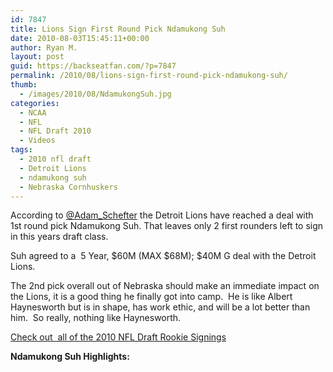 ```yaml
---
id: 7847
title: Lions Sign First Round Pick Ndamukong Suh
date: 2010-08-03T15:45:11+00:00
author: Ryan M.
layout: post
guid: https://backseatfan.com/?p=7847
permalink: /2010/08/lions-sign-first-round-pick-ndamukong-suh/
thumb:
  - /images/2010/08/NdamukongSuh.jpg
categories:
  - NCAA
  - NFL
  - NFL Draft 2010
  - Videos
tags:
  - 2010 nfl draft
  - Detroit Lions
  - ndamukong suh
  - Nebraska Cornhuskers
---
```


<div class="entry">
  <p>
    According to <a href="https://bit.ly/cC2yaz ">@Adam_Schefter</a> the Detroit Lions have reached a deal with 1st round pick Ndamukong Suh. That leaves only 2 first rounders left to sign in this years draft class.
  </p>

  <p>
    Suh agreed to a  5 Year, $60M (MAX $68M); $40M G deal with the Detroit Lions.
  </p>

  <p>
    The 2nd pick overall out of Nebraska should make an immediate impact on the Lions, it is a good thing he finally got into camp.  He is like Albert Haynesworth but is in shape, has work ethic, and will be a lot better than him.  So really, nothing like Haynesworth.
  </p>

  <p>
    <a href="https://backseatfan.com/index.php/2010/04/2010-nfl-draft-rookie-signing-status/">Check out  all of the 2010 NFL Draft Rookie Signings</a>
  </p>

  <p>
    <strong>Ndamukong Suh Highlights:</strong>
  </p>

  <p>
  </p>
</div>

